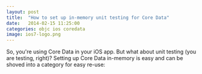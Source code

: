```yaml
---
layout: post
title:  "How to set up in-memory unit testing for Core Data"
date:   2014-02-15 11:25:00
categories: objc ios coredata
image: ios7-logo.png
---
```


So, you're using Core Data in your iOS app. But what about unit testing (you are testing, right)? Setting up Core Data
in-memory is easy and can be shoved into a category for easy re-use:

<script src="https://gist.github.com/aceontech/8860058.js"></script>